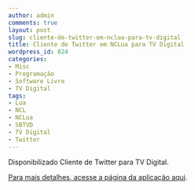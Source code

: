 ```yaml
---
author: admin
comments: true
layout: post
slug: cliente-de-twitter-em-nclua-para-tv-digital
title: Cliente de Twitter em NCLua para TV Digital
wordpress_id: 824
categories:
- Misc
- Programação
- Software Livre
- TV Digital
tags:
- Lua
- NCL
- NCLua
- SBTVD
- TV Digital
- Twitter
---
```





Disponibilizado Cliente de Twitter para TV Digital.





[Para mais detalhes, acesse a página da aplicação aqui](http://ncluatweet.manoelcampos.com).





  






  

